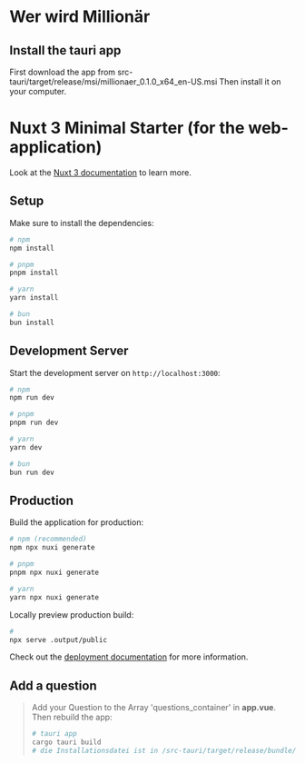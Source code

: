 
# Wer wird Millionär
## Install the tauri app
First download the app from src-tauri/target/release/msi/millionaer_0.1.0_x64_en-US.msi
Then install it on your computer.


# Nuxt 3 Minimal Starter (for the web-application)

Look at the [Nuxt 3 documentation](https://nuxt.com/docs/getting-started/introduction) to learn more.

## Setup

Make sure to install the dependencies:

```bash
# npm
npm install

# pnpm
pnpm install

# yarn
yarn install

# bun
bun install
```

## Development Server

Start the development server on `http://localhost:3000`:

```bash
# npm
npm run dev

# pnpm
pnpm run dev

# yarn
yarn dev

# bun
bun run dev
```

## Production

Build the application for production:

```bash
# npm (recommended)
npm npx nuxi generate

# pnpm
pnpm npx nuxi generate

# yarn
yarn npx nuxi generate
```

Locally preview production build:

```bash
# 
npx serve .output/public 

```



Check out the [deployment documentation](https://nuxt.com/docs/getting-started/deployment) for more information.

## Add a question
>Add your Question to the Array 'questions_container' in **app.vue**.  
>Then rebuild the app:
>```bash
># tauri app
>cargo tauri build
># die Installationsdatei ist in /src-tauri/target/release/bundle/msi/
>```
